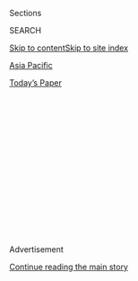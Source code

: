 <div id="app">

<div>

<div>

<div>

<div class="NYTAppHideMasthead css-1q2w90k e1suatyy0">

<div class="section css-ui9rw0 e1suatyy2">

<div class="css-eph4ug er09x8g0">

<div class="css-6n7j50">

</div>

<span class="css-1dv1kvn">Sections</span>

<div class="css-10488qs">

<span class="css-1dv1kvn">SEARCH</span>

</div>

[Skip to content](#site-content)[Skip to site index](#site-index)

</div>

<div id="masthead-section-label" class="css-1wr3we4 eaxe0e00">

[Asia
Pacific](https://www.nytimes.com/section/world/asia)

</div>

<div class="css-10698na e1huz5gh0">

</div>

</div>

<div id="masthead-bar-one" class="section hasLinks css-15hmgas e1csuq9d3">

<div class="css-uqyvli e1csuq9d0">

</div>

<div class="css-1uqjmks e1csuq9d1">

</div>

<div class="css-9e9ivx">

[](https://myaccount.nytimes.com/auth/login?response_type=cookie&client_id=vi)

</div>

<div class="css-1bvtpon e1csuq9d2">

[Today’s
Paper](https://www.nytimes.com/section/todayspaper)

</div>

</div>

</div>

</div>

<div data-aria-hidden="false">

<div id="site-content" data-role="main">

<div>

<div class="css-1aor85t" style="opacity:0.000000001;z-index:-1;visibility:hidden">

<div class="css-1hqnpie">

<div class="css-epjblv">

<span class="css-17xtcya">[Asia
Pacific](/section/world/asia)</span><span class="css-x15j1o">|</span><span class="css-fwqvlz">Narendra
Modi, India’s ‘Watchman,’ Captures Historic Election
Victory</span>

</div>

<div class="css-k008qs">

<div class="css-1iwv8en">

<span class="css-18z7m18"></span>

<div>

</div>

</div>

<span class="css-1n6z4y">https://nyti.ms/2HRlGtY</span>

<div class="css-1705lsu">

<div class="css-4xjgmj">

<div class="css-4skfbu" data-role="toolbar" data-aria-label="Social Media Share buttons, Save button, and Comments Panel with current comment count" data-testid="share-tools">

  - 
  - 
  - 
  - 
    
    <div class="css-6n7j50">
    
    </div>

  - 
  - 

</div>

</div>

</div>

</div>

</div>

</div>

<div id="NYT_TOP_BANNER_REGION" class="css-13pd83m">

</div>

<div id="top-wrapper" class="css-1sy8kpn">

<div id="top-slug" class="css-l9onyx">

Advertisement

</div>

[Continue reading the main
story](#after-top)

<div class="ad top-wrapper" style="text-align:center;height:100%;display:block;min-height:250px">

<div id="top" class="place-ad" data-position="top" data-size-key="top">

</div>

</div>

<div id="after-top">

</div>

</div>

<div id="sponsor-wrapper" class="css-1hyfx7x">

<div id="sponsor-slug" class="css-19vbshk">

Supported by

</div>

[Continue reading the main
story](#after-sponsor)

<div id="sponsor" class="ad sponsor-wrapper" style="text-align:center;height:100%;display:block">

</div>

<div id="after-sponsor">

</div>

</div>

<div class="css-1vkm6nb ehdk2mb0">

# Narendra Modi, India’s ‘Watchman,’ Captures Historic Election Victory

</div>

![<span class="css-16f3y1r e13ogyst0">Prime Minister Narendra Modi of
India is the first Indian prime minister to lead his party to majorities
in Parliament in back-to-back elections in nearly 50
years.</span><span class="css-cch8ym"><span class="css-1dv1kvn">Credit</span><span class="css-cnj6d5 e1z0qqy90" itemprop="copyrightHolder"><span class="css-1ly73wi e1tej78p0">Credit...</span><span>Atul
Loke/Getty
Images</span></span></span>](https://static01.nyt.com/images/2019/05/23/world/23india1alt/23india1alt-videoSixteenByNine3000.jpg)

<div class="css-xt80pu e12qa4dv0">

<div class="css-18e8msd">

<div class="css-vp77d3 epjyd6m0">

<div class="css-1baulvz">

By [<span class="css-1baulvz" itemprop="name">Jeffrey
Gettleman</span>](https://www.nytimes.com/by/jeffrey-gettleman),
[<span class="css-1baulvz" itemprop="name">Vindu
Goel</span>](https://www.nytimes.com/by/vindu-goel),
[<span class="css-1baulvz" itemprop="name">Kai
Schultz</span>](https://www.nytimes.com/by/kai-schultz),
[<span class="css-1baulvz" itemprop="name">Suhasini
Raj</span>](https://www.nytimes.com/by/suhasini-raj) and
[<span class="css-1baulvz last-byline" itemprop="name">Hari
Kumar</span>](https://www.nytimes.com/by/hari-kumar)

</div>

</div>

  - May 23,
    2019

  - 
    
    <div class="css-4xjgmj">
    
    <div class="css-d8bdto" data-role="toolbar" data-aria-label="Social Media Share buttons, Save button, and Comments Panel with current comment count" data-testid="share-tools">
    
      - 
      - 
      - 
      - 
        
        <div class="css-6n7j50">
        
        </div>
    
      - 
      - 
    
    </div>
    
    </div>

</div>

</div>

<div class="section meteredContent css-1r7ky0e" name="articleBody" itemprop="articleBody">

<div class="css-1fanzo5 StoryBodyCompanionColumn">

<div class="css-53u6y8">

NEW DELHI — He called himself India’s watchman, even as minorities said
they felt unsafe under his gaze. He boasted of his humble origins while
doing favors for billionaires. He spoke the language of business, yet
could not deliver enough jobs to Indians aspiring to a better life.

Despite those contradictions, Narendra Modi, India’s incumbent prime
minister, led his party to a stunning election victory on Thursday,
eviscerating the opposition and giving Hindu nationalists the strongest
hand they have held in modern Indian history.

His mix of brawny Hindu nationalism, populist humility and grand
gestures for the poor — like building tens of millions of new toilets —
helped him become the first prime minister in nearly 50 years to win a
majority in successive parliamentary elections.

“This is the victory of the mother who was longing for a toilet,” Mr.
Modi said in a speech to supporters on Thursday night. “This victory is
of the farmers who sweat to fill the stomachs of others.”

</div>

</div>

<div class="css-1fanzo5 StoryBodyCompanionColumn">

<div class="css-53u6y8">

*\[Here are* [*five takeaways from the victory for Narendra Modi and the
BJP*](https://www.nytimes.com/2019/05/23/world/asia/india-election-narendra-modi.html?action=click&module=Intentional&pgtype=Article)*.\]*

Many Indians see Mr. Modi, 68, as a nationalist icon. He [stood up to
China](https://www.indiatoday.in/magazine/cover-story/story/20170717-india-china-bhutan-border-dispute-doklam-beijing-siliguri-corridor-1022690-2017-07-07),
[nearly went to war with
Pakistan](https://www.nytimes.com/2019/02/25/world/asia/india-pakistan-kashmir-jets.html)
and [brought India closer to the United
States](https://carnegieendowment.org/2019/03/24/modi-s-three-foreign-policy-wins-pub-78675).
During the campaign, he described himself as the *chowkidar* — the
watchman. And many Indians felt he was the best leader to raise India’s
standing in the world.

</div>

</div>

<div class="css-79elbk" data-testid="photoviewer-wrapper">

<div class="css-z3e15g" data-testid="photoviewer-wrapper-hidden">

</div>

<div class="css-1a48zt4 ehw59r15" data-testid="photoviewer-children">

![<span class="css-16f3y1r e13ogyst0" data-aria-hidden="true">Supporters
of the Bharatiya Janata Party in New Delhi on Thursday, as the vote
count showed an increasing
lead.</span><span class="css-cnj6d5 e1z0qqy90" itemprop="copyrightHolder"><span class="css-1ly73wi e1tej78p0">Credit...</span><span>Saumya
Khandelwal for The New York
Times</span></span>](https://static01.nyt.com/images/2019/05/25/world/23india2/merlin_155279835_22cef940-5083-4424-b404-8abe66520785-articleLarge.jpg?quality=75&auto=webp&disable=upscale)

</div>

</div>

<div class="css-1fanzo5 StoryBodyCompanionColumn">

<div class="css-53u6y8">

His success mirrors the rise of right-leaning populist figures around
the world. But detractors say his commitment to giving more power to the
country’s Hindu majority has struck fear in the Muslim minority and is
pulling the country’s delicate social fabric apart.

Under him, [mob
lynchings](https://www.hrw.org/report/2019/02/18/violent-cow-protection-india/vigilante-groups-attack-minorities)
have shot up, Muslim representation in Parliament has dropped to its
lowest level in decades, and right-wing Hindus have felt emboldened to
push an extreme agenda, including lionizing the man who fatally shot the
independence hero Mohandas K. Gandhi.

Yet in Indian politics today, no other figure can approach Mr. Modi’s
aura. Analysts call him “larger than life” and “a cinematic character.”

</div>

</div>

<div class="css-1fanzo5 StoryBodyCompanionColumn">

<div class="css-53u6y8">

His Bharatiya Janata Party, by far India’s richest and most aggressive,
has built a personality cult around him, and in speeches he refers to
himself in the third person.

“Are you happy that Modi kills by entering homes?” he thundered at a
recent rally, recalling the airstrike he ordered on Pakistan in
February. “Doesn’t your chest puff out with
pride?”

</div>

</div>

<div class="css-79elbk" data-testid="photoviewer-wrapper">

<div class="css-z3e15g" data-testid="photoviewer-wrapper-hidden">

</div>

<div class="css-1a48zt4 ehw59r15" data-testid="photoviewer-children">

<div class="css-1xdhyk6 erfvjey0">

<span class="css-1ly73wi e1tej78p0">Image</span>

<div class="css-zjzyr8">

<div data-testid="lazyimage-container" style="height:257.77777777777777px">

</div>

</div>

</div>

<span class="css-16f3y1r e13ogyst0" data-aria-hidden="true">The Jama
Masjid in New Delhi, one of the largest mosques in India. Mr. Modi’s
commitment to giving more power to the country’s Hindu majority has
struck fear in the Muslim
minority.</span><span class="css-cnj6d5 e1z0qqy90" itemprop="copyrightHolder"><span class="css-1ly73wi e1tej78p0">Credit...</span><span>Rebecca
Conway for The New York Times</span></span>

</div>

</div>

<div class="css-1fanzo5 StoryBodyCompanionColumn">

<div class="css-53u6y8">

The crowd cheered.

</div>

</div>

<div class="css-cfo9c3">

</div>

<div class="css-1fanzo5 StoryBodyCompanionColumn">

<div class="css-53u6y8">

“Modi has embedded himself in every Indian’s consciousness,” said Arati
Jerath, a prominent newspaper columnist.

In contrast, Rahul Gandhi, the leader of the opposition Indian National
Congress party and the scion of a long political dynasty, is widely
perceived as inexperienced and weak. In acknowledging his defeat, Mr.
Gandhi said that the country was engaged in a long ideological battle,
and “love never loses.”

The election turnout was one for the history books — the largest
democratic exercise ever. From April 11 to May 19, more than 600 million
Indians cast ballots at a million polling stations from high in the
Himalayas to the tropical islands in the Andaman Sea.

</div>

</div>

<div class="css-1fanzo5 StoryBodyCompanionColumn">

<div class="css-53u6y8">

Intense feelings about Mr. Modi, for or against, helped drive turnout to
67 percent, the highest ever.

Even some voters who were worried about the economy or did not like the
way Mr. Modi had stirred communal divisions said they still saw him as
the best leader for India
now.

</div>

</div>

<div class="css-79elbk" data-testid="photoviewer-wrapper">

<div class="css-z3e15g" data-testid="photoviewer-wrapper-hidden">

</div>

<div class="css-1a48zt4 ehw59r15" data-testid="photoviewer-children">

<div class="css-1xdhyk6 erfvjey0">

<span class="css-1ly73wi e1tej78p0">Image</span>

<div class="css-zjzyr8">

<div data-testid="lazyimage-container" style="height:257.77777777777777px">

</div>

</div>

</div>

<span class="css-16f3y1r e13ogyst0" data-aria-hidden="true">A cutout of
Mr. Modi at the Kumbh Mela festival in February. No other figure in
Indian politics today can approach Mr. Modi’s
aura.</span><span class="css-cnj6d5 e1z0qqy90" itemprop="copyrightHolder"><span class="css-1ly73wi e1tej78p0">Credit...</span><span>Bryan
Denton for The New York Times</span></span>

</div>

</div>

<div class="css-1fanzo5 StoryBodyCompanionColumn">

<div class="css-53u6y8">

“[Farmers are in
trouble](https://www.nytimes.com/2019/04/20/world/asia/india-election-modi-farmers.html),”
said Vinay Tyagi, a wheat and sugar cane farmer in the swing state of
Uttar Pradesh. “But we still voted for the B.J.P. because there was no
alternative for us. The other candidates weren’t good.”

To keep his job, Mr. Modi campaigned relentlessly, holding 142 rallies
and covering 65,000 miles. On the night before voting ended, [he
meditated in a Himalayan
cave](https://twitter.com/narendramodi/status/1130040024953569281) in
the same area where, more than 50 years earlier, he had wandered as a
young man searching for purpose.

Mr. Modi will be the first two-time prime minister ever to come from a
lower caste. He grew up poor in a small town north of Ahmedabad, in the
state of Gujarat. This has been a powerful part of his narrative: He
calls himself a lowly *chaiwalla*, a tea-seller, a clear jab at India’s
elite.

</div>

</div>

<div class="css-1fanzo5 StoryBodyCompanionColumn">

<div class="css-53u6y8">

At age 8, he became part of the Rashtriya Swayamsevak Sangh, a
right-wing Hindu group that would play a huge role in his life. Its
members are the foot soldiers of the Hindu nationalist movement, and
some critics have accused it of embracing fascism — in the 1930s, the
group’s members were inspired by Mussolini’s Italy.

</div>

</div>

![<span class="css-16f3y1r e13ogyst0">Our reporter Jeffrey Gettleman
traveled to Kerala to see how Prime Minister Narendra Modi tried to use
a controversy at one of India’s holiest shrines to win another five-year
term.</span>](https://static01.nyt.com/images/2019/05/23/world/asia/india_still-sabarimala_fire/india_still-sabarimala_fire-videoSixteenByNineJumbo1600.jpg)

<div class="css-1fanzo5 StoryBodyCompanionColumn">

<div class="css-53u6y8">

In school, Mr. Modi was known as an average student, but he demonstrated
a talent for theater and
debating.

</div>

</div>

<div class="css-79elbk" data-testid="photoviewer-wrapper">

<div class="css-z3e15g" data-testid="photoviewer-wrapper-hidden">

</div>

<div class="css-1a48zt4 ehw59r15" data-testid="photoviewer-children">

<div class="css-1xdhyk6 erfvjey0">

<span class="css-1ly73wi e1tej78p0">Image</span>

<div class="css-zjzyr8">

<div data-testid="lazyimage-container" style="height:244.8888888888889px">

</div>

</div>

</div>

<span class="css-16f3y1r e13ogyst0" data-aria-hidden="true">Lines
outside a polling station in the eastern state of West Bengal in April.
In seven phases over 39 days, more than 600 million Indians cast
ballots.</span><span class="css-cnj6d5 e1z0qqy90" itemprop="copyrightHolder"><span class="css-1ly73wi e1tej78p0">Credit...</span><span>Rupak
De Chowdhuri/Reuters</span></span>

</div>

</div>

<div class="css-1fanzo5 StoryBodyCompanionColumn">

<div class="css-53u6y8">

When he was around 18, he went on his Himalayan sojourn, contemplating a
life as an ascetic priest. [In a recent
interview](https://www.indiatoday.in/trending-news/story/narendra-modi-humans-of-bombay-interview-part-2-1427633-2019-01-10),
he said that he had bathed in freezing rivers, hung around holy men and
learned to “align himself with the rhythm of the universe.”

He also deserted the young woman whom his parents had arranged for him
to marry. Even now it is unclear whether Mr. Modi ever lived with her.

In his 20s and 30s, he was a preacher for the R.S.S., and then a worker
for the B.J.P. in Gujarat, where he oversaw the printing of banned
pamphlets pushing Hindutva, the belief in the primacy of the Hindu
religion and way of life. Analysts say he remains an “ultranationalist”
at his core.

“He is very divisive,” said Ms. Jerath, the newspaper columnist. “He
believes in the politics of polarization: us against them, Hindus
against Muslims, rich against poor, poor against rich.”

</div>

</div>

<div class="css-1fanzo5 StoryBodyCompanionColumn">

<div class="css-53u6y8">

A pivotal event came in February 2002, when Gujarat exploded in
religious riots. Mr. Modi, then chief minister of the state, was blamed
for not stopping the bloodshed, which left more than 1,000 people dead,
most of them
Muslim.

</div>

</div>

<div class="css-79elbk" data-testid="photoviewer-wrapper">

<div class="css-z3e15g" data-testid="photoviewer-wrapper-hidden">

</div>

<div class="css-1a48zt4 ehw59r15" data-testid="photoviewer-children">

<div class="css-1xdhyk6 erfvjey0">

<span class="css-1ly73wi e1tej78p0">Image</span>

<div class="css-zjzyr8">

<div data-testid="lazyimage-container" style="height:257.77777777777777px">

</div>

</div>

</div>

<span class="css-16f3y1r e13ogyst0" data-aria-hidden="true">The fall
harvest in Punjab. Mr. Modi’s economic promises have disappointed many
Indian
farmers.</span><span class="css-cnj6d5 e1z0qqy90" itemprop="copyrightHolder"><span class="css-1ly73wi e1tej78p0">Credit...</span><span>Rebecca
Conway for The New York Times</span></span>

</div>

</div>

<div class="css-1fanzo5 StoryBodyCompanionColumn">

<div class="css-53u6y8">

From then on, Mr. Modi would be known among the Hindu right as a hero.
Many Muslims considered him a killer.

But in the next few years, Mr. Modi sought to cultivate a different
reputation. He became a friend of free enterprise and helped attract
thousands of manufacturing jobs to Gujarat.

Business people and middle-class voters began to rally around him,
seeing him as someone who could get results. At the same time, the
dynastic Congress party, which led India for most of its history since
independence from Britain, was collapsing, plagued by scandals and the
absence of an inspiring leader.

In 2014, the first time Mr. Modi ran for prime minister, he emphasized
infrastructure, development and rooting out corruption. His B.J.P. won a
landslide, and Congress suffered its biggest defeat — winning only 44
seats out of 543, the party’s worst showing in its 100-year-plus
history.

Once in office, Mr. Modi swiftly consolidated power, making big
decisions within a small circle of
advisers.

</div>

</div>

<div class="css-79elbk" data-testid="photoviewer-wrapper">

<div class="css-z3e15g" data-testid="photoviewer-wrapper-hidden">

</div>

<div class="css-1a48zt4 ehw59r15" data-testid="photoviewer-children">

<div class="css-1xdhyk6 erfvjey0">

<span class="css-1ly73wi e1tej78p0">Image</span>

<div class="css-zjzyr8">

<div data-testid="lazyimage-container" style="height:257.77777777777777px">

</div>

</div>

</div>

<span class="css-16f3y1r e13ogyst0" data-aria-hidden="true">Construction
in Gujarat in 2014. Mr. Modi has helped attract thousands of jobs to
Gujarat, his home
state.</span><span class="css-cnj6d5 e1z0qqy90" itemprop="copyrightHolder"><span class="css-1ly73wi e1tej78p0">Credit...</span><span>Daniel
Berehulak for The New York Times</span></span>

</div>

</div>

<div class="css-1fanzo5 StoryBodyCompanionColumn">

<div class="css-53u6y8">

He quickly announced several high-profile social programs, including the
building of 100 million new toilets, a goal his government has nearly
reached. Many voters in this election cited the toilets — and the
dignity they brought — as one reason for giving him their vote.

But there were also troubling signs. Hindu nationalists, encouraged by
the election of one of their own to the country’s highest office, began
persecuting and even killing Muslims and low-caste Hindus.

Mr. Modi and his party appointed Hindu nationalists to key posts at
universities and government agencies. They changed place names from
Muslim to Hindu and rewrote children’s history books, purging entire
sections on Muslim rulers.

[*\[Read how Mr. Modi is both a hero and a villain to his constituency
in
Varanasi.\]*](https://www.nytimes.com/2019/05/23/world/asia/modi-varanasi-india-elections.html)

In November 2016, Mr. Modi suddenly [invalidated most of the nation’s
currency](https://www.nytimes.com/2017/01/02/world/asia/modi-cash-ban-india.html)
in the name of fighting corruption. The move made it nearly impossible
to use cash in a country that relied on it for everything.

Seven months later, the government [replaced a complex set of state
taxes with a single national goods and services
tax](https://www.nytimes.com/2017/06/30/world/asia/india-tax-narendra-modi.html).
While most economists say it was a sensible reform, the new system was
so complicated that it caused chaos at millions of small
businesses.

</div>

</div>

<div class="css-79elbk" data-testid="photoviewer-wrapper">

<div class="css-z3e15g" data-testid="photoviewer-wrapper-hidden">

</div>

<div class="css-1a48zt4 ehw59r15" data-testid="photoviewer-children">

<div class="css-1xdhyk6 erfvjey0">

<span class="css-1ly73wi e1tej78p0">Image</span>

<div class="css-zjzyr8">

<div data-testid="lazyimage-container" style="height:257.77777777777777px">

</div>

</div>

</div>

<span class="css-16f3y1r e13ogyst0" data-aria-hidden="true">Mr. Modi
campaigning in Vadodara, Gujarat, in 2014, the first time he ran for
prime
minister.</span><span class="css-cnj6d5 e1z0qqy90" itemprop="copyrightHolder"><span class="css-1ly73wi e1tej78p0">Credit...</span><span>Daniel
Berehulak for The New York Times</span></span>

</div>

</div>

<div class="css-1fanzo5 StoryBodyCompanionColumn">

<div class="css-53u6y8">

The twin blows battered the economy and paralyzed job growth in a
country where five million young people enter the work force every year.
He was also criticized for signing a multibillion-dollar fighter jet
deal with France that sent part of the work to an Indian billionaire
with no experience.

Still, supporters say that Mr. Modi [cut bureaucracy for
businesses](https://www.nytimes.com/2019/05/14/business/india-modi-business-red-tape.html),
invested in major infrastructure like roads and tried to tackle some of
India’s biggest problems, such as a lack of health care for the poor.

As the campaign began, many analysts predicted that Mr. Modi would lose
support over India’s economic challenges.

Everything changed on Feb. 14, when a [suicide bomber blew up a bus of
paramilitary forces in
Pulwama](https://www.nytimes.com/2019/02/14/world/asia/pulwama-attack-kashmir.html)
in the state of Kashmir, which both India and Pakistan claim. Jingoism
surged, and so did Mr. Modi’s approval ratings. He campaigned hard on
national security, and voters seemed to respond.

“The scale of the win is remarkable,” said Menaka Guruswamy, a senior
lawyer in India’s Supreme Court and lecturer at Columbia Law School.

But she added: “I don’t know of a word that begins to capture how deeply
divided we are at this
point.’’

</div>

</div>

<div class="css-79elbk" data-testid="photoviewer-wrapper">

<div class="css-z3e15g" data-testid="photoviewer-wrapper-hidden">

</div>

<div class="css-1a48zt4 ehw59r15" data-testid="photoviewer-children">

<div class="css-1xdhyk6 erfvjey0">

<span class="css-1ly73wi e1tej78p0">Image</span>

<div class="css-zjzyr8">

<div data-testid="lazyimage-container" style="height:257.1333333333334px">

</div>

</div>

</div>

<span class="css-16f3y1r e13ogyst0" data-aria-hidden="true">A vigil in
Ahmedabad, India, in February after a deadly suicide bombing in Kashmir.
Mr. Modi campaigned hard on national security after the attack, and his
approval ratings
surged.</span><span class="css-cnj6d5 e1z0qqy90" itemprop="copyrightHolder"><span class="css-1ly73wi e1tej78p0">Credit...</span><span>Amit
Dave/Reuters</span></span>

</div>

</div>

</div>

<div>

</div>

<div>

</div>

<div>

</div>

<div>

<div id="bottom-wrapper" class="css-1ede5it">

<div id="bottom-slug" class="css-l9onyx">

Advertisement

</div>

[Continue reading the main
story](#after-bottom)

<div id="bottom" class="ad bottom-wrapper" style="text-align:center;height:100%;display:block;min-height:90px">

</div>

<div id="after-bottom">

</div>

</div>

</div>

</div>

</div>

## Site Index

<div>

</div>

## Site Information Navigation

  - [© <span>2020</span> <span>The New York Times
    Company</span>](https://help.nytimes.com/hc/en-us/articles/115014792127-Copyright-notice)

<!-- end list -->

  - [NYTCo](https://www.nytco.com/)
  - [Contact
    Us](https://help.nytimes.com/hc/en-us/articles/115015385887-Contact-Us)
  - [Work with us](https://www.nytco.com/careers/)
  - [Advertise](https://nytmediakit.com/)
  - [T Brand Studio](http://www.tbrandstudio.com/)
  - [Your Ad
    Choices](https://www.nytimes.com/privacy/cookie-policy#how-do-i-manage-trackers)
  - [Privacy](https://www.nytimes.com/privacy)
  - [Terms of
    Service](https://help.nytimes.com/hc/en-us/articles/115014893428-Terms-of-service)
  - [Terms of
    Sale](https://help.nytimes.com/hc/en-us/articles/115014893968-Terms-of-sale)
  - [Site
    Map](https://spiderbites.nytimes.com)
  - [Help](https://help.nytimes.com/hc/en-us)
  - [Subscriptions](https://www.nytimes.com/subscription?campaignId=37WXW)

</div>

</div>

</div>

</div>
